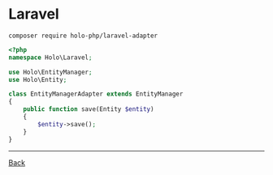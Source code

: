 # Laravel

`composer require holo-php/laravel-adapter`

```php
<?php
namespace Holo\Laravel;

use Holo\EntityManager;
use Holo\Entity;

class EntityManagerAdapter extends EntityManager
{
	public function save(Entity $entity)
	{
		$entity->save();
	}
}

```

---

[Back](index.md)
